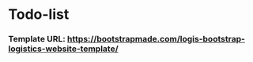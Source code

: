 # Todo-list
### Template URL: https://bootstrapmade.com/logis-bootstrap-logistics-website-template/
